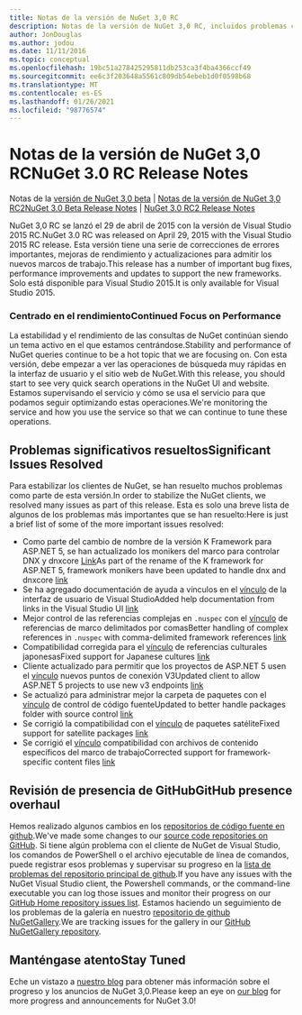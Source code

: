 ```yaml
---
title: Notas de la versión de NuGet 3,0 RC
description: Notas de la versión de NuGet 3,0 RC, incluidos problemas conocidos, correcciones de errores, características agregadas y DCR.
author: JonDouglas
ms.author: jodou
ms.date: 11/11/2016
ms.topic: conceptual
ms.openlocfilehash: 19bc51a278425295811db253ca3f4ba4366ccf49
ms.sourcegitcommit: ee6c3f203648a5561c809db54ebeb1d0f0598b68
ms.translationtype: MT
ms.contentlocale: es-ES
ms.lasthandoff: 01/26/2021
ms.locfileid: "98776574"
---
```

# <a name="nuget-30-rc-release-notes"></a><span data-ttu-id="b11ed-103">Notas de la versión de NuGet 3,0 RC</span><span class="sxs-lookup"><span data-stu-id="b11ed-103">NuGet 3.0 RC Release Notes</span></span>

<span data-ttu-id="b11ed-104">Notas de la [versión de NuGet 3,0 beta](../release-notes/nuget-3.0-beta.md)  |  [Notas de la versión de NuGet 3,0 RC2](../release-notes/nuget-3.0-RC2.md)</span><span class="sxs-lookup"><span data-stu-id="b11ed-104">[NuGet 3.0 Beta Release Notes](../release-notes/nuget-3.0-beta.md) | [NuGet 3.0 RC2 Release Notes](../release-notes/nuget-3.0-RC2.md)</span></span>

<span data-ttu-id="b11ed-105">NuGet 3,0 RC se lanzó el 29 de abril de 2015 con la versión de Visual Studio 2015 RC.</span><span class="sxs-lookup"><span data-stu-id="b11ed-105">NuGet 3.0 RC was released on April 29, 2015 with the Visual Studio 2015 RC release.</span></span> <span data-ttu-id="b11ed-106">Esta versión tiene una serie de correcciones de errores importantes, mejoras de rendimiento y actualizaciones para admitir los nuevos marcos de trabajo.</span><span class="sxs-lookup"><span data-stu-id="b11ed-106">This release has a number of important bug fixes, performance improvements and updates to support the new frameworks.</span></span>  <span data-ttu-id="b11ed-107">Solo está disponible para Visual Studio 2015.</span><span class="sxs-lookup"><span data-stu-id="b11ed-107">It is only available for Visual Studio 2015.</span></span>

### <a name="continued-focus-on-performance"></a><span data-ttu-id="b11ed-108">Centrado en el rendimiento</span><span class="sxs-lookup"><span data-stu-id="b11ed-108">Continued Focus on Performance</span></span>

<span data-ttu-id="b11ed-109">La estabilidad y el rendimiento de las consultas de NuGet continúan siendo un tema activo en el que estamos centrándose.</span><span class="sxs-lookup"><span data-stu-id="b11ed-109">Stability and performance of NuGet queries continue to be a hot topic that we are focusing on.</span></span>  <span data-ttu-id="b11ed-110">Con esta versión, debe empezar a ver las operaciones de búsqueda muy rápidas en la interfaz de usuario y el sitio web de NuGet.</span><span class="sxs-lookup"><span data-stu-id="b11ed-110">With this release, you should start to see very quick search operations in the NuGet UI and website.</span></span>  <span data-ttu-id="b11ed-111">Estamos supervisando el servicio y cómo se usa el servicio para que podamos seguir optimizando estas operaciones.</span><span class="sxs-lookup"><span data-stu-id="b11ed-111">We're monitoring the service and how you use the service so that we can continue to tune these operations.</span></span>

## <a name="significant-issues-resolved"></a><span data-ttu-id="b11ed-112">Problemas significativos resueltos</span><span class="sxs-lookup"><span data-stu-id="b11ed-112">Significant Issues Resolved</span></span>

<span data-ttu-id="b11ed-113">Para estabilizar los clientes de NuGet, se han resuelto muchos problemas como parte de esta versión.</span><span class="sxs-lookup"><span data-stu-id="b11ed-113">In order to stabilize the NuGet clients, we resolved many issues as part of this release.</span></span>  <span data-ttu-id="b11ed-114">Esta es solo una breve lista de algunos de los problemas más importantes que se han resuelto:</span><span class="sxs-lookup"><span data-stu-id="b11ed-114">Here is just a brief list of some of the more important issues resolved:</span></span>

* <span data-ttu-id="b11ed-115">Como parte del cambio de nombre de la versión K Framework para ASP.NET 5, se han actualizado los monikers del marco para controlar DNX y dnxcore [Link](https://github.com/NuGet/Home/issues/215)</span><span class="sxs-lookup"><span data-stu-id="b11ed-115">As part of the rename of the K framework for ASP.NET 5, framework monikers have been updated to handle dnx and dnxcore [link](https://github.com/NuGet/Home/issues/215)</span></span>
* <span data-ttu-id="b11ed-116">Se ha agregado documentación de ayuda a vínculos en el [vínculo](https://github.com/NuGet/Home/issues/232) de la interfaz de usuario de Visual Studio</span><span class="sxs-lookup"><span data-stu-id="b11ed-116">Added help documentation from links in the Visual Studio UI [link](https://github.com/NuGet/Home/issues/232)</span></span>
* <span data-ttu-id="b11ed-117">Mejor control de las referencias complejas en `.nuspec` con el [vínculo](https://github.com/NuGet/Home/issues/276) de referencias de marco delimitados por comas</span><span class="sxs-lookup"><span data-stu-id="b11ed-117">Better handling of complex references in `.nuspec` with comma-delimited framework references [link](https://github.com/NuGet/Home/issues/276)</span></span>
* <span data-ttu-id="b11ed-118">Compatibilidad corregida para el [vínculo](https://github.com/NuGet/Home/issues/253) de referencias culturales japonesas</span><span class="sxs-lookup"><span data-stu-id="b11ed-118">Fixed support for Japanese cultures [link](https://github.com/NuGet/Home/issues/253)</span></span>
* <span data-ttu-id="b11ed-119">Cliente actualizado para permitir que los proyectos de ASP.NET 5 usen el [vínculo](https://github.com/NuGet/Home/issues/219) nuevos puntos de conexión V3</span><span class="sxs-lookup"><span data-stu-id="b11ed-119">Updated client to allow ASP.NET 5 projects to use new v3 endpoints [link](https://github.com/NuGet/Home/issues/219)</span></span>
* <span data-ttu-id="b11ed-120">Se actualizó para administrar mejor la carpeta de paquetes con el [vínculo](https://github.com/NuGet/Home/issues/56) de control de código fuente</span><span class="sxs-lookup"><span data-stu-id="b11ed-120">Updated to better handle packages folder with source control [link](https://github.com/NuGet/Home/issues/56)</span></span>
* <span data-ttu-id="b11ed-121">Se corrigió la compatibilidad con el [vínculo](https://github.com/NuGet/Home/issues/17) de paquetes satélite</span><span class="sxs-lookup"><span data-stu-id="b11ed-121">Fixed support for satellite packages [link](https://github.com/NuGet/Home/issues/17)</span></span>
* <span data-ttu-id="b11ed-122">Se corrigió el [vínculo](https://github.com/NuGet/Home/issues/18) compatibilidad con archivos de contenido específicos del marco de trabajo</span><span class="sxs-lookup"><span data-stu-id="b11ed-122">Corrected support for framework-specific content files [link](https://github.com/NuGet/Home/issues/18)</span></span>

## <a name="github-presence-overhaul"></a><span data-ttu-id="b11ed-123">Revisión de presencia de GitHub</span><span class="sxs-lookup"><span data-stu-id="b11ed-123">GitHub presence overhaul</span></span>

<span data-ttu-id="b11ed-124">Hemos realizado algunos cambios en los [repositorios de código fuente en github](http://github.com/nuget/home).</span><span class="sxs-lookup"><span data-stu-id="b11ed-124">We've made some changes to our [source code repositories on GitHub](http://github.com/nuget/home).</span></span>  <span data-ttu-id="b11ed-125">Si tiene algún problema con el cliente de NuGet de Visual Studio, los comandos de PowerShell o el archivo ejecutable de línea de comandos, puede registrar esos problemas y supervisar su progreso en la [lista de problemas del repositorio principal de github](http://github.com/nuget/home/issues).</span><span class="sxs-lookup"><span data-stu-id="b11ed-125">If you have any issues with the NuGet Visual Studio client, the Powershell commands, or the command-line executable you can log those issues and monitor their progress on our [GitHub Home repository issues list](http://github.com/nuget/home/issues).</span></span>  <span data-ttu-id="b11ed-126">Estamos haciendo un seguimiento de los problemas de la galería en nuestro [repositorio de github NuGetGallery](http://github.com/nuget/NuGetGallery/issues).</span><span class="sxs-lookup"><span data-stu-id="b11ed-126">We are tracking issues for the gallery in our [GitHub NuGetGallery repository](http://github.com/nuget/NuGetGallery/issues).</span></span>


## <a name="stay-tuned"></a><span data-ttu-id="b11ed-127">Manténgase atento</span><span class="sxs-lookup"><span data-stu-id="b11ed-127">Stay Tuned</span></span>

<span data-ttu-id="b11ed-128">Eche un vistazo a [nuestro blog](http://blog.nuget.org) para obtener más información sobre el progreso y los anuncios de NuGet 3,0.</span><span class="sxs-lookup"><span data-stu-id="b11ed-128">Please keep an eye on [our blog](http://blog.nuget.org) for more progress and announcements for NuGet 3.0!</span></span>